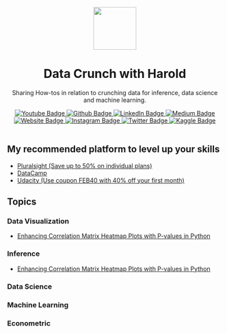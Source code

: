 <div id="header" align="center">
  <img src="https://media.giphy.com/media/v1.Y2lkPTc5MGI3NjExMzNmMTEwZTg0NWRlOTNjOWRjNWRiYTFiYmQ0Yjk5M2QwMmUwOTg2MCZjdD1z/3kPDmoWdBpQPNhCnUG/giphy.gif" width="100"/>
</div>

<h1 align="center">Data Crunch with Harold</h1>
<p align="center">Sharing How-tos in relation to crunching data for inference, data science and machine learning.</p>

<div id="badges" align="center">
  <a href="https://www.youtube.com/@tosinharold">
    <img src="https://img.shields.io/badge/Youtube-red?style=for-the-badge&logo=youtube&logoColor=white" alt="Youtube Badge"/>
  </a>
  <a href="https://github.com/tosmartak">
    <img src="https://img.shields.io/badge/Github-black?style=for-the-badge&logo=github&logoColor=white" alt="Github Badge"/>
  </a>
  <a href="https://www.linkedin.com/in/tosin-akingbemisilu/">
    <img src="https://img.shields.io/badge/LinkedIn-blue?style=for-the-badge&logo=linkedin&logoColor=white" alt="LinkedIn Badge"/>
  </a>
  <a href="https://tosinharold.medium.com/">
    <img src="https://img.shields.io/badge/Medium-black?style=for-the-badge&logo=medium&logoColor=white" alt="Medium Badge"/>
  </a>
  <a href="https://www.tosinharold.com">
    <img src="https://img.shields.io/badge/Website-darkblue?style=for-the-badge&logo=website&logoColor=white" alt="Website Badge"/>
  </a>
  <a href="https://www.instagram.com/haroldmartyn/">
    <img src="https://img.shields.io/badge/Instagram-darkred?style=for-the-badge&logo=instagram&logoColor=white" alt="Instagram Badge"/>
  </a>
  <a href="https://twitter.com/tosmartak">
    <img src="https://img.shields.io/badge/Twitter-blue?style=for-the-badge&logo=twitter&logoColor=white" alt="Twitter Badge"/>
  </a>
  <a href="https://www.kaggle.com/tosinhakingbemisilu">
    <img src="https://img.shields.io/badge/Kaggle-white?style=for-the-badge&logo=kaggle&logoColor=blue" alt="Kaggle Badge"/>
  </a><br>
  <br>
</div>

## My recommended platform to level up your skills
- [Pluralsight (Save up to 50% on individual plans)](https://bit.ly/pluralsight-2024)
- [DataCamp](https://bit.ly/datacamp2024)
- [Udacity (Use coupon FEB40 with 40% off your first month)](https://bit.ly/Udacity-40)

## Topics
### Data Visualization
- [Enhancing Correlation Matrix Heatmap Plots with P-values in Python](https://github.com/tosmartak/Data-Crunch-with-Harold/blob/main/Data%20Visualization/Enhancing_correlation_matrix_with_pvalues.ipynb)
### Inference
- [Enhancing Correlation Matrix Heatmap Plots with P-values in Python](https://github.com/tosmartak/Data-Crunch-with-Harold/blob/main/Data%20Visualization/Enhancing_correlation_matrix_with_pvalues.ipynb)
### Data Science

### Machine Learning

### Econometric
